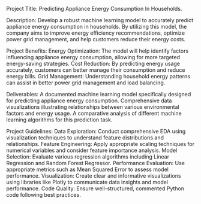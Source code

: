Project Title: Predicting Appliance Energy Consumption In Households.

Description:
Develop a robust machine learning model to accurately predict appliance energy consumption in households. By utilizing this model, the company aims to improve energy efficiency recommendations, optimize power grid management, and help customers reduce their energy costs.

Project Benefits: 
Energy Optimization: The model will help identify factors influencing appliance energy consumption, allowing for more targeted energy-saving strategies. 
Cost Reduction: By predicting energy usage accurately, customers can better manage their consumption and reduce energy bills. 
Grid Management: Understanding household energy patterns can assist in better power grid management and load balancing. 
 

Deliverables: 
A documented machine learning model specifically designed for predicting appliance energy consumption. 
Comprehensive data visualizations illustrating relationships between various environmental factors and energy usage. 
A comparative analysis of different machine learning algorithms for this prediction task. 
 

Project Guidelines: 
Data Exploration: Conduct comprehensive EDA using visualization techniques to understand feature distributions and relationships. 
Feature Engineering: Apply appropriate scaling techniques for numerical variables and consider feature importance analysis. 
Model Selection: Evaluate various regression algorithms including Linear Regression and Random Forest Regressor. 
Performance Evaluation: Use appropriate metrics such as Mean Squared Error to assess model performance. 
Visualization: Create clear and informative visualizations using libraries like Plotly to communicate data insights and model performance. 
Code Quality: Ensure well-structured, commented Python code following best practices. 
